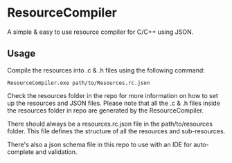 # ResourceCompiler
A simple &amp; easy to use resource compiler for C/C++ using JSON.

## Usage

Compile the resources into .c & .h files using the following command:
```
ResourceCompiler.exe path/to/Resources.rc.json
```

Check the resources folder in the repo for more information on how to set up the resources and JSON files. Please note that all the .c & .h files inside the resources folder in repo are generated by the ResourceCompiler.

There should always be a resources.rc.json file in the path/to/resources folder. This file defines the structure of all the resources and sub-resources.

There's also a json schema file in this repo to use with an IDE for auto-complete and validation.
